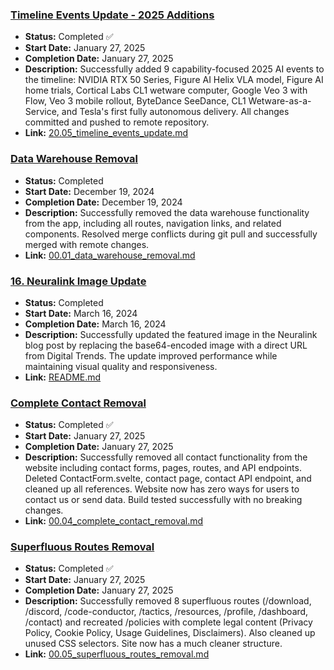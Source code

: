### [Timeline Events Update - 2025 Additions](/work_efforts/20_content/20.05_timeline_events_update.md)
- **Status:** Completed ✅
- **Start Date:** January 27, 2025
- **Completion Date:** January 27, 2025
- **Description:** Successfully added 9 capability-focused 2025 AI events to the timeline: NVIDIA RTX 50 Series, Figure AI Helix VLA model, Figure AI home trials, Cortical Labs CL1 wetware computer, Google Veo 3 with Flow, Veo 3 mobile rollout, ByteDance SeeDance, CL1 Wetware-as-a-Service, and Tesla's first fully autonomous delivery. All changes committed and pushed to remote repository.
- **Link:** [20.05_timeline_events_update.md](20_content/20.05_timeline_events_update.md)

### [Data Warehouse Removal](/work_efforts/10_development/00.01_data_warehouse_removal.md)
- **Status:** Completed
- **Start Date:** December 19, 2024
- **Completion Date:** December 19, 2024
- **Description:** Successfully removed the data warehouse functionality from the app, including all routes, navigation links, and related components. Resolved merge conflicts during git pull and successfully merged with remote changes.
- **Link:** [00.01_data_warehouse_removal.md](10_development/00.01_data_warehouse_removal.md)

### [16. Neuralink Image Update](/work_efforts/16_neuralink_image_update/README.md)
- **Status:** Completed
- **Start Date:** March 16, 2024
- **Completion Date:** March 16, 2024
- **Description:** Successfully updated the featured image in the Neuralink blog post by replacing the base64-encoded image with a direct URL from Digital Trends. The update improved performance while maintaining visual quality and responsiveness.
- **Link:** [README.md](16_neuralink_image_update/README.md)

### [Complete Contact Removal](/work_efforts/10_development/00.04_complete_contact_removal.md)
- **Status:** Completed ✅
- **Start Date:** January 27, 2025
- **Completion Date:** January 27, 2025
- **Description:** Successfully removed all contact functionality from the website including contact forms, pages, routes, and API endpoints. Deleted ContactForm.svelte, contact page, contact API endpoint, and cleaned up all references. Website now has zero ways for users to contact us or send data. Build tested successfully with no breaking changes.
- **Link:** [00.04_complete_contact_removal.md](10_development/00.04_complete_contact_removal.md)

### [Superfluous Routes Removal](/work_efforts/10_development/00.05_superfluous_routes_removal.md)
- **Status:** Completed ✅
- **Start Date:** January 27, 2025
- **Completion Date:** January 27, 2025
- **Description:** Successfully removed 8 superfluous routes (/download, /discord, /code-conductor, /tactics, /resources, /profile, /dashboard, /contact) and recreated /policies with complete legal content (Privacy Policy, Cookie Policy, Usage Guidelines, Disclaimers). Also cleaned up unused CSS selectors. Site now has a much cleaner structure.
- **Link:** [00.05_superfluous_routes_removal.md](10_development/00.05_superfluous_routes_removal.md)